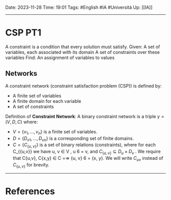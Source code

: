 Date: 2023-11-28
Time: 19:01
Tags: #English #IA #Università 
Up: [[IA]]

---
# CSP PT1

A constraint is a condition that every solution must satisfy.
Given:
	A set of variables, each associated with its domain
	A set of constraints over these variables
Find:
	An assignment of variables to values

## Networks

A constraint network (constraint satisfaction problem (CSP)) is defined by:
- A finite set of variables
- A finite domain for each variable
- A set of constraints

Definition of **Constraint Network**: 
A binary constraint network is a triple $\gamma = (V, D, C)$ where:
- $V = \{v_1, . . . , v_n\}$ is a finite set of variables.
- $D = \{D_{v1} , . . . , D_{vn}\}$ is a corresponding set of finite domains.
- $C = \{C_{\{u,v\}}\}$ is a set of binary relations (constraints), where for each C_{\{u,v\}} we have u, v ∈ V , u 6 = v, and $C_{\{u,v\}} \subseteq D_u × D_v$ . We require that C{u,v}, C{x,y} ∈ C =⇒ {u, v} 6 = {x, y}. We will write $C_{uv}$ instead of $C_{\{u,v\}}$ for brevity.


---
# References
